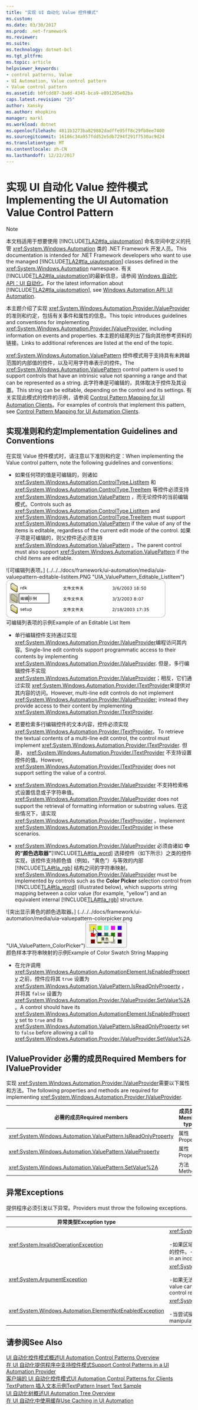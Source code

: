 ```yaml
---
title: "实现 UI 自动化 Value 控件模式"
ms.custom: 
ms.date: 03/30/2017
ms.prod: .net-framework
ms.reviewer: 
ms.suite: 
ms.technology: dotnet-bcl
ms.tgt_pltfrm: 
ms.topic: article
helpviewer_keywords:
- control patterns, Value
- UI Automation, Value control pattern
- Value control pattern
ms.assetid: b0fcdd87-3add-4345-bca9-e891205e02ba
caps.latest.revision: "25"
author: Xansky
ms.author: mhopkins
manager: markl
ms.workload: dotnet
ms.openlocfilehash: 4811b3273ba829882dadffe95ff8c29fb8ee7400
ms.sourcegitcommit: 16186c34a957fdd52e5db7294f291f7530ac9d24
ms.translationtype: MT
ms.contentlocale: zh-CN
ms.lasthandoff: 12/22/2017
---
```

# <a name="implementing-the-ui-automation-value-control-pattern"></a><span data-ttu-id="a60b1-102">实现 UI 自动化 Value 控件模式</span><span class="sxs-lookup"><span data-stu-id="a60b1-102">Implementing the UI Automation Value Control Pattern</span></span>
> [!NOTE]
>  <span data-ttu-id="a60b1-103">本文档适用于想要使用 [!INCLUDE[TLA2#tla_uiautomation](../../../includes/tla2sharptla-uiautomation-md.md)] 命名空间中定义的托管 <xref:System.Windows.Automation> 类的 .NET Framework 开发人员。</span><span class="sxs-lookup"><span data-stu-id="a60b1-103">This documentation is intended for .NET Framework developers who want to use the managed [!INCLUDE[TLA2#tla_uiautomation](../../../includes/tla2sharptla-uiautomation-md.md)] classes defined in the <xref:System.Windows.Automation> namespace.</span></span> <span data-ttu-id="a60b1-104">有关 [!INCLUDE[TLA2#tla_uiautomation](../../../includes/tla2sharptla-uiautomation-md.md)]的最新信息，请参阅 [Windows 自动化 API：UI 自动化](http://go.microsoft.com/fwlink/?LinkID=156746)。</span><span class="sxs-lookup"><span data-stu-id="a60b1-104">For the latest information about [!INCLUDE[TLA2#tla_uiautomation](../../../includes/tla2sharptla-uiautomation-md.md)], see [Windows Automation API: UI Automation](http://go.microsoft.com/fwlink/?LinkID=156746).</span></span>  
  
 <span data-ttu-id="a60b1-105">本主题介绍了实现 <xref:System.Windows.Automation.Provider.IValueProvider>的准则和约定，包括有关事件和属性的信息。</span><span class="sxs-lookup"><span data-stu-id="a60b1-105">This topic introduces guidelines and conventions for implementing <xref:System.Windows.Automation.Provider.IValueProvider>, including information on events and properties.</span></span> <span data-ttu-id="a60b1-106">本主题的结尾列出了指向其他参考资料的链接。</span><span class="sxs-lookup"><span data-stu-id="a60b1-106">Links to additional references are listed at the end of the topic.</span></span>  
  
 <span data-ttu-id="a60b1-107"><xref:System.Windows.Automation.ValuePattern> 控件模式用于支持具有未跨越范围的内部值的控件，以及可用字符串表示的控件。</span><span class="sxs-lookup"><span data-stu-id="a60b1-107">The <xref:System.Windows.Automation.ValuePattern> control pattern is used to support controls that have an intrinsic value not spanning a range and that can be represented as a string.</span></span> <span data-ttu-id="a60b1-108">此字符串是可编辑的，具体取决于控件及其设置。</span><span class="sxs-lookup"><span data-stu-id="a60b1-108">This string can be editable, depending on the control and its settings.</span></span> <span data-ttu-id="a60b1-109">有关实现此模式的控件的示例，请参阅 [Control Pattern Mapping for UI Automation Clients](../../../docs/framework/ui-automation/control-pattern-mapping-for-ui-automation-clients.md)。</span><span class="sxs-lookup"><span data-stu-id="a60b1-109">For examples of controls that implement this pattern, see [Control Pattern Mapping for UI Automation Clients](../../../docs/framework/ui-automation/control-pattern-mapping-for-ui-automation-clients.md).</span></span>  
  
<a name="Implementation_Guidelines_and_Conventions"></a>   
## <a name="implementation-guidelines-and-conventions"></a><span data-ttu-id="a60b1-110">实现准则和约定</span><span class="sxs-lookup"><span data-stu-id="a60b1-110">Implementation Guidelines and Conventions</span></span>  
 <span data-ttu-id="a60b1-111">在实现 Value 控件模式时，请注意以下准则和约定：</span><span class="sxs-lookup"><span data-stu-id="a60b1-111">When implementing the Value control pattern, note the following guidelines and conventions:</span></span>  
  
-   <span data-ttu-id="a60b1-112">如果任何项的值是可编辑的，则诸如 <xref:System.Windows.Automation.ControlType.ListItem> 和 <xref:System.Windows.Automation.ControlType.TreeItem> 等控件必须支持 <xref:System.Windows.Automation.ValuePattern> ，而无论控件的当前编辑模式。</span><span class="sxs-lookup"><span data-stu-id="a60b1-112">Controls such as <xref:System.Windows.Automation.ControlType.ListItem> and <xref:System.Windows.Automation.ControlType.TreeItem> must support <xref:System.Windows.Automation.ValuePattern> if the value of any of the items is editable, regardless of the current edit mode of the control.</span></span> <span data-ttu-id="a60b1-113">如果子项是可编辑的，则父控件还必须支持 <xref:System.Windows.Automation.ValuePattern> 。</span><span class="sxs-lookup"><span data-stu-id="a60b1-113">The parent control must also support <xref:System.Windows.Automation.ValuePattern> if the child items are editable.</span></span>  
  
 <span data-ttu-id="a60b1-114">![可编辑列表项。] (../../../docs/framework/ui-automation/media/uia-valuepattern-editable-listitem.PNG "UIA_ValuePattern_Editable_ListItem")</span><span class="sxs-lookup"><span data-stu-id="a60b1-114">![Editable list item.](../../../docs/framework/ui-automation/media/uia-valuepattern-editable-listitem.PNG "UIA_ValuePattern_Editable_ListItem")</span></span>  
<span data-ttu-id="a60b1-115">可编辑列表项的示例</span><span class="sxs-lookup"><span data-stu-id="a60b1-115">Example of an Editable List Item</span></span>  
  
-   <span data-ttu-id="a60b1-116">单行编辑控件支持通过实现 <xref:System.Windows.Automation.Provider.IValueProvider>编程访问其内容。</span><span class="sxs-lookup"><span data-stu-id="a60b1-116">Single-line edit controls support programmatic access to their contents by implementing <xref:System.Windows.Automation.Provider.IValueProvider>.</span></span> <span data-ttu-id="a60b1-117">但是，多行编辑控件不实现 <xref:System.Windows.Automation.Provider.IValueProvider>；相反，它们通过实现 <xref:System.Windows.Automation.Provider.ITextProvider>来提供对其内容的访问。</span><span class="sxs-lookup"><span data-stu-id="a60b1-117">However, multi-line edit controls do not implement <xref:System.Windows.Automation.Provider.IValueProvider>; instead they provide access to their content by implementing <xref:System.Windows.Automation.Provider.ITextProvider>.</span></span>  
  
-   <span data-ttu-id="a60b1-118">若要检索多行编辑控件的文本内容，控件必须实现 <xref:System.Windows.Automation.Provider.ITextProvider>。</span><span class="sxs-lookup"><span data-stu-id="a60b1-118">To retrieve the textual contents of a multi-line edit control, the control must implement <xref:System.Windows.Automation.Provider.ITextProvider>.</span></span> <span data-ttu-id="a60b1-119">但是， <xref:System.Windows.Automation.Provider.ITextProvider> 不支持设置控件的值。</span><span class="sxs-lookup"><span data-stu-id="a60b1-119">However, <xref:System.Windows.Automation.Provider.ITextProvider> does not support setting the value of a control.</span></span>  
  
-   <span data-ttu-id="a60b1-120"><xref:System.Windows.Automation.Provider.IValueProvider> 不支持检索格式设置信息或子字符串值。</span><span class="sxs-lookup"><span data-stu-id="a60b1-120"><xref:System.Windows.Automation.Provider.IValueProvider> does not support the retrieval of formatting information or substring values.</span></span> <span data-ttu-id="a60b1-121">在这些情况下，请实现 <xref:System.Windows.Automation.Provider.ITextProvider> 。</span><span class="sxs-lookup"><span data-stu-id="a60b1-121">Implement <xref:System.Windows.Automation.Provider.ITextProvider> in these scenarios.</span></span>  
  
-   <span data-ttu-id="a60b1-122"><xref:System.Windows.Automation.Provider.IValueProvider> 必须由诸如 **中的“颜色选取器”**[!INCLUDE[TLA#tla_word](../../../includes/tlasharptla-word-md.md)] 选择控件（如下所示）之类的控件实现，该控件支持颜色值（例如，“黄色”）与等效的内部 [!INCLUDE[TLA#tla_rgb](../../../includes/tlasharptla-rgb-md.md)] 结构之间的字符串映射。</span><span class="sxs-lookup"><span data-stu-id="a60b1-122"><xref:System.Windows.Automation.Provider.IValueProvider> must be implemented by controls such as the **Color Picker** selection control from [!INCLUDE[TLA#tla_word](../../../includes/tlasharptla-word-md.md)] (illustrated below), which supports string mapping between a color value (for example, "yellow") and an equivalent internal [!INCLUDE[TLA#tla_rgb](../../../includes/tlasharptla-rgb-md.md)] structure.</span></span>  
  
 <span data-ttu-id="a60b1-123">![突出显示黄色的颜色选取器。] (../../../docs/framework/ui-automation/media/uia-valuepattern-colorpicker.png "UIA_ValuePattern_ColorPicker")</span><span class="sxs-lookup"><span data-stu-id="a60b1-123">![Color picker with yellow highlighted.](../../../docs/framework/ui-automation/media/uia-valuepattern-colorpicker.png "UIA_ValuePattern_ColorPicker")</span></span>  
<span data-ttu-id="a60b1-124">颜色样本字符串映射的示例</span><span class="sxs-lookup"><span data-stu-id="a60b1-124">Example of Color Swatch String Mapping</span></span>  
  
-   <span data-ttu-id="a60b1-125">在允许调用 <xref:System.Windows.Automation.AutomationElement.IsEnabledProperty> 之前，控件应将其 `true` 设置为 <xref:System.Windows.Automation.ValuePattern.IsReadOnlyProperty> ，并将其 `false` 设置为 <xref:System.Windows.Automation.Provider.IValueProvider.SetValue%2A>。</span><span class="sxs-lookup"><span data-stu-id="a60b1-125">A control should have its <xref:System.Windows.Automation.AutomationElement.IsEnabledProperty> set to `true` and its <xref:System.Windows.Automation.ValuePattern.IsReadOnlyProperty> set to `false` before allowing a call to <xref:System.Windows.Automation.Provider.IValueProvider.SetValue%2A>.</span></span>  
  
<a name="Required_Members_for_the_IValueProvider_Interface"></a>   
## <a name="required-members-for-ivalueprovider"></a><span data-ttu-id="a60b1-126">IValueProvider 必需的成员</span><span class="sxs-lookup"><span data-stu-id="a60b1-126">Required Members for IValueProvider</span></span>  
 <span data-ttu-id="a60b1-127">实现 <xref:System.Windows.Automation.Provider.IValueProvider>需要以下属性和方法。</span><span class="sxs-lookup"><span data-stu-id="a60b1-127">The following properties and methods are required for implementing <xref:System.Windows.Automation.Provider.IValueProvider>.</span></span>  
  
|<span data-ttu-id="a60b1-128">必需的成员</span><span class="sxs-lookup"><span data-stu-id="a60b1-128">Required members</span></span>|<span data-ttu-id="a60b1-129">成员类型</span><span class="sxs-lookup"><span data-stu-id="a60b1-129">Member type</span></span>|<span data-ttu-id="a60b1-130">备注</span><span class="sxs-lookup"><span data-stu-id="a60b1-130">Notes</span></span>|  
|----------------------|-----------------|-----------|  
|<xref:System.Windows.Automation.ValuePattern.IsReadOnlyProperty>|<span data-ttu-id="a60b1-131">属性</span><span class="sxs-lookup"><span data-stu-id="a60b1-131">Property</span></span>|<span data-ttu-id="a60b1-132">无</span><span class="sxs-lookup"><span data-stu-id="a60b1-132">None</span></span>|  
|<xref:System.Windows.Automation.ValuePattern.ValueProperty>|<span data-ttu-id="a60b1-133">属性</span><span class="sxs-lookup"><span data-stu-id="a60b1-133">Property</span></span>|<span data-ttu-id="a60b1-134">无</span><span class="sxs-lookup"><span data-stu-id="a60b1-134">None</span></span>|  
|<xref:System.Windows.Automation.ValuePattern.SetValue%2A>|<span data-ttu-id="a60b1-135">方法</span><span class="sxs-lookup"><span data-stu-id="a60b1-135">Method</span></span>|<span data-ttu-id="a60b1-136">无</span><span class="sxs-lookup"><span data-stu-id="a60b1-136">None</span></span>|  
  
<a name="Exceptions"></a>   
## <a name="exceptions"></a><span data-ttu-id="a60b1-137">异常</span><span class="sxs-lookup"><span data-stu-id="a60b1-137">Exceptions</span></span>  
 <span data-ttu-id="a60b1-138">提供程序必须引发以下异常。</span><span class="sxs-lookup"><span data-stu-id="a60b1-138">Providers must throw the following exceptions.</span></span>  
  
|<span data-ttu-id="a60b1-139">异常类型</span><span class="sxs-lookup"><span data-stu-id="a60b1-139">Exception type</span></span>|<span data-ttu-id="a60b1-140">条件</span><span class="sxs-lookup"><span data-stu-id="a60b1-140">Condition</span></span>|  
|--------------------|---------------|  
|<xref:System.InvalidOperationException>|<xref:System.Windows.Automation.ValuePattern.SetValue%2A><br /><br /> <span data-ttu-id="a60b1-141">-如果区域设置特定的信息传递给如格式不正确的日期格式不正确的控件。</span><span class="sxs-lookup"><span data-stu-id="a60b1-141">-   If locale-specific information is passed to a control in an incorrect format such as an incorrectly formatted date.</span></span>|  
|<xref:System.ArgumentException>|<xref:System.Windows.Automation.ValuePattern.SetValue%2A><br /><br /> <span data-ttu-id="a60b1-142">-如果无法将新值从字符串转换为格式控件可识别。</span><span class="sxs-lookup"><span data-stu-id="a60b1-142">-   If a new value cannot be converted from a string to a format the control recognizes.</span></span>|  
|<xref:System.Windows.Automation.ElementNotEnabledException>|<xref:System.Windows.Automation.ValuePattern.SetValue%2A><br /><br /> <span data-ttu-id="a60b1-143">-当尝试操作未启用的控件。</span><span class="sxs-lookup"><span data-stu-id="a60b1-143">-   When an attempt is made to manipulate a control that is not enabled.</span></span>|  
  
## <a name="see-also"></a><span data-ttu-id="a60b1-144">请参阅</span><span class="sxs-lookup"><span data-stu-id="a60b1-144">See Also</span></span>  
 [<span data-ttu-id="a60b1-145">UI 自动化控件模式概述</span><span class="sxs-lookup"><span data-stu-id="a60b1-145">UI Automation Control Patterns Overview</span></span>](../../../docs/framework/ui-automation/ui-automation-control-patterns-overview.md)  
 [<span data-ttu-id="a60b1-146">在 UI 自动化提供程序中支持控件模式</span><span class="sxs-lookup"><span data-stu-id="a60b1-146">Support Control Patterns in a UI Automation Provider</span></span>](../../../docs/framework/ui-automation/support-control-patterns-in-a-ui-automation-provider.md)  
 [<span data-ttu-id="a60b1-147">客户端的 UI 自动化控件模式</span><span class="sxs-lookup"><span data-stu-id="a60b1-147">UI Automation Control Patterns for Clients</span></span>](../../../docs/framework/ui-automation/ui-automation-control-patterns-for-clients.md)  
 [<span data-ttu-id="a60b1-148">TextPattern 插入文本示例</span><span class="sxs-lookup"><span data-stu-id="a60b1-148">TextPattern Insert Text Sample</span></span>](http://msdn.microsoft.com/en-us/67353f93-7ee2-42f2-ab76-5c078cf6ca16)  
 [<span data-ttu-id="a60b1-149">UI 自动化树概述</span><span class="sxs-lookup"><span data-stu-id="a60b1-149">UI Automation Tree Overview</span></span>](../../../docs/framework/ui-automation/ui-automation-tree-overview.md)  
 [<span data-ttu-id="a60b1-150">在 UI 自动化中使用缓存</span><span class="sxs-lookup"><span data-stu-id="a60b1-150">Use Caching in UI Automation</span></span>](../../../docs/framework/ui-automation/use-caching-in-ui-automation.md)
